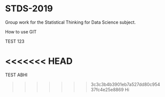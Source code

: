 # STDS-2019
Group work for the Statistical Thinking for Data Science subject.

How to use GIT

TEST 123

<<<<<<< HEAD
=======
TEST ABHI
>>>>>>> 3c3c3b4b3901eb7a527dd80c95437fc4e25e8869
Hi